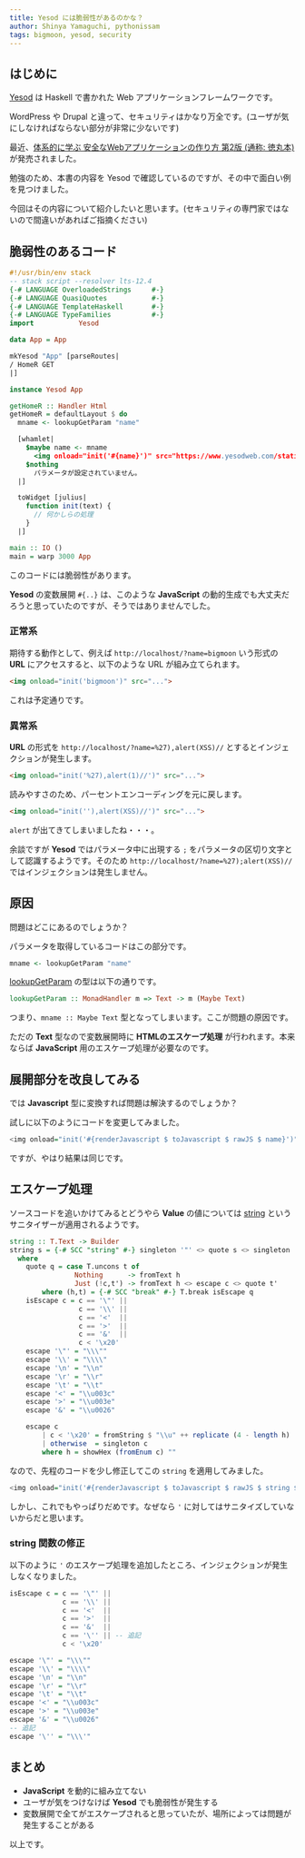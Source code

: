 ```yaml
---
title: Yesod には脆弱性があるのかな？
author: Shinya Yamaguchi, pythonissam
tags: bigmoon, yesod, security
---
```


## はじめに

[Yesod](https://www.yesodweb.com/) は Haskell で書かれた Web アプリケーションフレームワークです。

WordPress や Drupal と違って、セキュリティはかなり万全です。(ユーザが気にしなければならない部分が非常に少ないです)

最近、[体系的に学ぶ 安全なWebアプリケーションの作り方 第2版 (通称: 徳丸本)](https://www.sbcr.jp/products/4797393163.html) が発売されました。

勉強のため、本書の内容を Yesod で確認しているのですが、その中で面白い例を見つけました。

今回はその内容について紹介したいと思います。(セキュリティの専門家ではないので間違いがあればご指摘ください)

<!--more-->

## 脆弱性のあるコード

```haskell
#!/usr/bin/env stack
-- stack script --resolver lts-12.4
{-# LANGUAGE OverloadedStrings     #-}
{-# LANGUAGE QuasiQuotes           #-}
{-# LANGUAGE TemplateHaskell       #-}
{-# LANGUAGE TypeFamilies          #-}
import           Yesod

data App = App

mkYesod "App" [parseRoutes|
/ HomeR GET
|]

instance Yesod App

getHomeR :: Handler Html
getHomeR = defaultLayout $ do
  mname <- lookupGetParam "name"

  [whamlet|
    $maybe name <- mname
      <img onload="init('#{name}')" src="https://www.yesodweb.com/static/logo-home2-no-esod-smaller2.png">
    $nothing
      パラメータが設定されていません。
  |]

  toWidget [julius|
    function init(text) {
      // 何かしらの処理
    }
  |]

main :: IO ()
main = warp 3000 App
```

このコードには脆弱性があります。

**Yesod** の変数展開 `#{..}` は、このような **JavaScript** の動的生成でも大丈夫だろうと思っていたのですが、そうではありませんでした。

### 正常系

期待する動作として、例えば `http://localhost/?name=bigmoon` いう形式の **URL** にアクセスすると、以下のような URL が組み立てられます。

```html
<img onload="init('bigmoon')" src="...">
```

これは予定通りです。

### 異常系

**URL** の形式を `http://localhost/?name=%27),alert(XSS)//` とするとインジェクションが発生します。

```html
<img onload="init('%27),alert(1)//')" src="...">
```

読みやすさのため、パーセントエンコーディングを元に戻します。

```html
<img onload="init(''),alert(XSS)//')" src="...">
```

`alert` が出てきてしまいましたね・・・。

余談ですが **Yesod** ではパラメータ中に出現する `;` をパラメータの区切り文字として認識するようです。そのため `http://localhost/?name=%27);alert(XSS)//` ではインジェクションは発生しません。

## 原因

問題はどこにあるのでしょうか？

パラメータを取得しているコードはこの部分です。

```hs
mname <- lookupGetParam "name"
```

[lookupGetParam](https://www.stackage.org/haddock/lts-12.4/yesod-core-1.6.6/Yesod-Core-Handler.html#v:lookupGetParam) の型は以下の通りです。

```hs
lookupGetParam :: MonadHandler m => Text -> m (Maybe Text)
```

つまり、`mname :: Maybe Text` 型となってしまいます。ここが問題の原因です。

ただの **Text** 型なので変数展開時に **HTMLのエスケープ処理** が行われます。本来ならば **JavaScript** 用のエスケープ処理が必要なのです。

## 展開部分を改良してみる

では **Javascript** 型に変換すれば問題は解決するのでしょうか？

試しに以下のようにコードを変更してみました。

```hs
<img onload="init('#{renderJavascript $ toJavascript $ rawJS $ name}')" src="...">
```

ですが、やはり結果は同じです。

## エスケープ処理

ソースコードを追いかけてみるとどうやら **Value** の値については [string](https://www.stackage.org/haddock/lts-12.4/shakespeare-2.0.15/src/Text.Julius.html#string) というサニタイザーが適用されるようです。

```hs
string :: T.Text -> Builder
string s = {-# SCC "string" #-} singleton '"' <> quote s <> singleton '"'
  where
    quote q = case T.uncons t of
                Nothing      -> fromText h
                Just (!c,t') -> fromText h <> escape c <> quote t'
        where (h,t) = {-# SCC "break" #-} T.break isEscape q
    isEscape c = c == '\"' ||
                 c == '\\' ||
                 c == '<'  ||
                 c == '>'  ||
                 c == '&'  ||
                 c < '\x20'
    escape '\"' = "\\\""
    escape '\\' = "\\\\"
    escape '\n' = "\\n"
    escape '\r' = "\\r"
    escape '\t' = "\\t"
    escape '<' = "\\u003c"
    escape '>' = "\\u003e"
    escape '&' = "\\u0026"

    escape c
        | c < '\x20' = fromString $ "\\u" ++ replicate (4 - length h) '0' ++ h
        | otherwise  = singleton c
        where h = showHex (fromEnum c) ""
```

なので、先程のコードを少し修正してこの `string` を適用してみました。

```hs
<img onload="init('#{renderJavascript $ toJavascript $ rawJS $ string $ name}')" src="...">
```

しかし、これでもやっぱりだめです。なぜなら `'` に対してはサニタイズしていないからだと思います。

### string 関数の修正

以下のように `'` のエスケープ処理を追加したところ、インジェクションが発生しなくなりました。

```hs
isEscape c = c == '\"' ||
             c == '\\' ||
             c == '<'  ||
             c == '>'  ||
             c == '&'  ||
             c == '\'' || -- 追記
             c < '\x20'

escape '\"' = "\\\""
escape '\\' = "\\\\"
escape '\n' = "\\n"
escape '\r' = "\\r"
escape '\t' = "\\t"
escape '<' = "\\u003c"
escape '>' = "\\u003e"
escape '&' = "\\u0026"
-- 追記
escape '\'' = "\\\'"
```

## まとめ

- **JavaScript** を動的に組み立てない
- ユーザが気をつけなけば **Yesod** でも脆弱性が発生する
- 変数展開で全てがエスケープされると思っていたが、場所によっては問題が発生することがある

以上です。